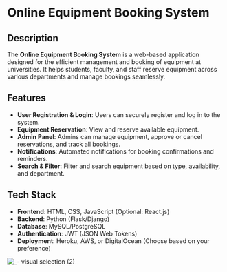 # Online Equipment Booking System

## Description

The **Online Equipment Booking System** is a web-based application designed for the efficient management and booking of equipment at universities. It helps students, faculty, and staff reserve equipment across various departments and manage bookings seamlessly.

## Features

- **User Registration & Login**: Users can securely register and log in to the system.
- **Equipment Reservation**: View and reserve available equipment.
- **Admin Panel**: Admins can manage equipment, approve or cancel reservations, and track all bookings.
- **Notifications**: Automated notifications for booking confirmations and reminders.
- **Search & Filter**: Filter and search equipment based on type, availability, and department.

## Tech Stack

- **Frontend**: HTML, CSS, JavaScript (Optional: React.js)
- **Backend**: Python (Flask/Django)
- **Database**: MySQL/PostgreSQL
- **Authentication**: JWT (JSON Web Tokens)
- **Deployment**: Heroku, AWS, or DigitalOcean (Choose based on your preference)

![_- visual selection (2)](https://github.com/user-attachments/assets/29a35f1e-a3f3-46b6-92de-b71da40c2f3f)
